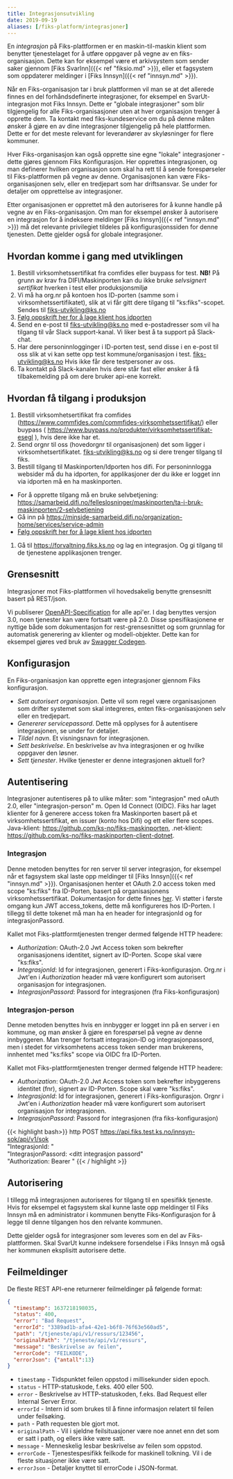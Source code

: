 ```yaml
---
title: Integrasjonsutvikling
date: 2019-09-19
aliases: [/fiks-platform/integrasjoner]
---
```


En _integrasjon_ på Fiks-plattformen er en maskin-til-maskin klient som benytter tjenestelaget for å utføre oppgaver på vegne av en fiks-organisasjon. Dette kan for eksempel være et arkivsystem som sender saker gjennom [Fiks SvarInn]({{< ref "fiksio.md" >}}), eller et fagsystem som oppdaterer meldinger i [Fiks Innsyn]({{< ref "innsyn.md" >}}).

Når en Fiks-organisasjon tar i bruk plattformen vil man se at det allerede finnes en del forhåndsdefinerte integrasjoner, for eksempel en SvarUt-integrasjon mot Fiks Innsyn. Dette er "globale integrasjoner" som blir tilgjengelig for alle Fiks-organisasjoner uten at hver organisasjon trenger å opprette dem. Ta kontakt med fiks-kundeservice om du på denne måten ønsker å gjøre en av dine integrasjoner tilgjengelig på hele plattformen. Dette er for det meste relevant for leverandører av skyløsninger for flere kommuner.

Hver Fiks-organisasjon kan også opprette sine egne "lokale" integrasjoner - dette gjøres gjennom Fiks Konfigurasjon. Her opprettes integrasjonen, og man definerer hvilken organisasjon som skal ha rett til å sende forespørseler til Fiks-plattformen på vegne av denne. Organisasjonen kan være Fiks-organisasjonen selv, eller en tredjepart som har driftsansvar. Se under for detaljer om opprettelse av integrasjoner.

Etter organisasjonen er opprettet må den autoriseres for å kunne handle på vegne av en Fiks-organisasjon. Om man for eksempel ønsker å autorisere en integrasjon for å indeksere meldinger [Fiks Innsyn]({{< ref "innsyn.md" >}}) må det relevante privilegiet tildeles på konfigurasjonssiden for denne tjenesten. Dette gjelder også for globale integrasjoner.

## Hvordan komme i gang med utviklingen

1. Bestill virksomhetssertifikat fra comfides eller buypass for test. **NB!** På grunn av krav fra DIFI/Maskinporten kan du ikke bruke _selvsignert sertifikat_ hverken i test eller produksjonsmiljø
1. Vi må ha org.nr på kontoen hos ID-porten (samme som i virksomhetssertifikatet), slik at vi får gitt dere tilgang til "ks:fiks"-scopet. Sendes til fiks-utvikling@ks.no
1. [Følg oppskrift her for å lage klient hos idporten](../difiidportenklient) 
1. Send en e-post til fiks-utvikling@ks.no med e-postadresser som vil ha tilgang til vår Slack support-kanal. Vi liker best å ta support på Slack-chat.
1. Har dere personinnlogginger i ID-porten test, send disse i en e-post til oss slik at vi kan sette opp test kommune/organisasjon i test. fiks-utvikling@ks.no Hvis ikke får dere testpersoner av oss.
1. Ta kontakt på Slack-kanalen hvis dere står fast eller ønsker å få tilbakemelding på om dere bruker api-ene korrekt.

## Hvordan få tilgang i produksjon

1. Bestill virksomhetsertifikat fra comfides (https://www.commfides.com/commfides-virksomhetssertifikat/) eller buypass ( https://www.buypass.no/produkter/virksomhetssertifikat-esegl ), hvis dere ikke har et.
1. Send orgnr til oss (hovedorgnr til organisasjonen) det som ligger i virksomhetsertifikatet. fiks-utvikling@ks.no og si dere trenger tilgang til fiks.
1. Bestill tilgang til Maskinporten/Idporten hos difi. For personinnlogga websider må du ha idporten, for applikasjoner der du ikke er logget inn via idporten må en ha maskinporten.
  * For å opprette tilgang må en bruke selvbetjening: https://samarbeid.difi.no/felleslosninger/maskinporten/ta-i-bruk-maskinporten/2-selvbetjening
  * Gå inn på https://minside-samarbeid.difi.no/organization-home/services/service-admin
  *  [Følg oppskrift her for å lage klient hos idporten](../difiidportenklient) 
1. Gå til https://forvaltning.fiks.ks.no og lag en integrasjon. Og gi tilgang til de tjenestene applikasjonen trenger.

## Grensesnitt
Integrasjoner mot Fiks-plattformen vil hovedsakelig benytte grensesnitt basert på REST/json.

Vi publiserer [OpenAPI-Specification](https://github.com/OAI/OpenAPI-Specification) for alle api'er. I dag benyttes versjon 3.0, noen tjenester kan være fortsatt være på 2.0. Disse spesifikasjonene er nyttige både som dokumentasjon for rest-grensesnittet og som grunnlag for automatisk generering av klienter og modell-objekter. Dette kan for eksempel gjøres ved bruk av [Swagger Codegen](https://swagger.io/swagger-codegen/). 

## Konfigurasjon
En Fiks-organisasjon kan opprette egen integrasjoner gjennom Fiks konfigurasjon.

* _Sett autorisert organisasjon_. Dette vil som regel være organisasjonen som drifter systemet som skal integreres, enten fiks-organisasjonen selv eller en tredjepart.
* _Genererer servicepassord_. Dette må opplyses for å autentisere integrasjonen, se under for detaljer.
* _Tildel navn_. Et visningsnavn for integrasjonen.
* _Sett beskrivelse_. En beskrivelse av hva integrasjonen er og hvilke oppgaver den løsner. 
* _Sett tjenester_. Hvilke tjenester er denne integrasjonen aktuell for?

## Autentisering
Integrasjoner autentiseres på to ulike måter: som "integrasjon" med oAuth 2.0, eller "integrasjon-person" m. Open Id Connect (OIDC). Fiks har laget klienter for å generere access token fra Maskinporten basert på et virksomhetssertifikat, en issuer (konto hos Difi) og ett eller flere scopes. Java-klient: https://github.com/ks-no/fiks-maskinporten, .net-klient: https://github.com/ks-no/fiks-maskinporten-client-dotnet.

### Integrasjon
Denne metoden benyttes for ren server til server integrasjon, for eksempel når et fagsystem skal laste opp meldinger til  [Fiks Innsyn]({{< ref "innsyn.md" >}}). Organisasjonen henter et OAuth 2.0 access token med scope "ks:fiks" fra ID-Porten, basert på organisasjonens virksomhetssertifikat. Dokumentasjon for dette finnes [her](https://difi.github.io/idporten-oidc-dokumentasjon/oidc_auth_server-to-server-oauth2.html). Vi støtter i første omgang kun JWT access_tokens, dette må konfigureres hos ID-Porten.  I tillegg til dette tokenet må man ha en header for integrasjonId og for integrasjonPassord. 
   
Kallet mot Fiks-plattformtjenesten trenger dermed følgende HTTP headere:
 
* _Authorization_: OAuth-2.0 Jwt Access token som bekrefter organisasjonens identitet, signert av ID-Porten. Scope skal være "ks:fiks".
* _IntegrasjonId_: Id for integrasjonen, generert i Fiks-konfigurasjon. Org.nr i Jwt'en i _Authorization_ header må være konfigurert som autorisert organisasjon for integrasjonen.
* _IntegrasjonPassord_: Passord for integrasjonen (fra Fiks-konfigurasjon)

### Integrasjon-person
Denne metoden benyttes hvis en innbygger er logget inn på en server i en kommune, og man ønsker å gjøre en forespørsel på vegne av denne innbyggeren. Man trenger fortsatt integrasjon-ID og integrasjonpassord, men i stedet for virksomhetens access token sender man brukerens, innhentet med "ks:fiks" scope via OIDC fra ID-Porten.  
   
Kallet mot Fiks-plattformtjenesten trenger dermed følgende HTTP headere:
 
* _Authorization_: OAuth-2.0 Jwt Access token som bekrefter inbyggerens identitet (fnr), signert av ID-Porten. Scope skal være "ks:fiks".
* _IntegrasjonId_: Id for integrasjonen, generert i Fiks-konfigurasjon. Orgnr i Jwt'en i _Authorization_ header må være konfigurert som autorisert organisasjon for integrasjonen.
* _IntegrasjonPassord_: Passord for integrasjonen (fra fiks-konfigurasjon)

{{< highlight bash>}}
http POST https://api.fiks.test.ks.no/innsyn-sok/api/v1/sok \
"IntegrasjonId: <din integrasjon id>" \
"IntegrasjonPassord: <ditt integrasjon passord" \
"Authorization: Bearer <gyldig innbygger access token jwt fra id-porten>"
{{< / highlight >}}

## Autorisering
I tillegg må integrasjonen autoriseres for tilgang til en spesifikk tjeneste. Hvis for eksempel et fagsystem skal kunne laste opp meldinger til Fiks Innsyn må en administrator i kommunen benytte Fiks-Konfigurasjon for å legge til denne tilgangen hos den relvante kommunen.

Dette gjelder også for integrasjoner som leveres som en del av Fiks-plattformen. Skal SvarUt kunne indeksere forsendelse i Fiks Innsyn må også her kommunen eksplisitt autorisere dette.

## Feilmeldinger

De fleste REST API-ene returnerer feilmeldinger på følgende format:
```json
{
  "timestamp": 1637218198035,
  "status": 400,
  "error": "Bad Request",
  "errorId": "3389ad1b-afa4-42e1-b6f8-76f63e560ad5",
  "path": "/tjeneste/api/v1/ressurs/123456",
  "originalPath": "/tjeneste/api/v1/ressurs",
  "message": "Beskrivelse av feilen",
  "errorCode": "FEILKODE",
  "errorJson": {"antall":13}
}
```

- `timestamp` - Tidspunktet feilen oppstod i millisekunder siden epoch.
- `status` - HTTP-statuskode, f.eks. 400 eller 500.
- `error` - Beskrivelse av HTTP-statuskoden, f.eks. Bad Request eller Internal Server Error.
- `errorId` - Intern id som brukes til å finne informasjon relatert til feilen under feilsøking.
- `path` - Path requesten ble gjort mot.
- `originalPath` - Vil i sjeldne feilsituasjoner være noe annet enn det som er satt i path, og ellers ikke være satt.
- `message` - Menneskelig lesbar beskrivelse av feilen som oppstod.
- `errorCode` - Tjenestespesifikk feilkode for maskinell tolkning. Vil i de fleste situasjoner ikke være satt.
- `errorJson` - Detaljer knyttet til errorCode i JSON-format.
